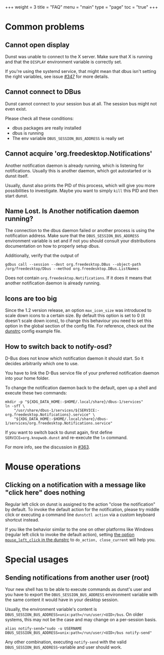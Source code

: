 +++
weight = 3
title = "FAQ"
menu = "main"
type = "page"
toc = "true"
+++

# Common problems

## Cannot open display

Dunst was unable to connect to the X server. Make sure that X is running and that the `DISPLAY` environment variable is correctly set.

If you're using the systemd service, that might mean that dbus isn't setting the right variables, see issue [#347](https://github.com/dunst-project/dunst/issues/347) for more details.

## Cannot connect to DBus

Dunst cannot connect to your session bus at all. The session bus might not even exist.

Please check all these conditions:

- dbus packages are really installed
- dbus is running
- The env variable `DBUS_SESSION_BUS_ADDRESS` is really set

## Cannot acquire 'org.freedesktop.Notifications'

Another notification daemon is already running, which is listening for notifications. Usually this is another daemon, which got autostarted or is dunst itself.

Usually, dunst also prints the PID of this process, which will give you more possibilities to investigate. Maybe you want to simply `kill` this PID and then start dunst.

## Name Lost. Is Another notification daemon running?

The connection to the dbus daemon failed or another process is using the notification address. Make sure that the `DBUS_SESSION_BUS_ADDRESS` environment variable is set and if not you should consult your distributions documentation on how to properly setup dbus.

Additionally, verify that the output of

```
gdbus call --session --dest org.freedesktop.DBus --object-path /org/freedesktop/Dbus --method org.freedesktop.DBus.ListNames
```

Does not contain `org.freedesktop.Notifications`. If it does it means that another notification daemon is already running.

## Icons are too big

Since the 1.2 version release, an option `max_icon_size` was introduced to scale down icons to a certain size. By default this option is set to 0 (it doesn't scale down icons), to change this behaviour you need to set this option in the global section of the config file. For reference, check out the [dunstrc](https://github.com/dunst-project/dunst/blob/master/dunstrc#L159) config example file.

## How to switch back to notify-osd?

D-Bus does not know which notification daemon it should start. So it decides arbitrarily which one to use.

You have to link the D-Bus service file of your preferred notification daemon into your home folder.

To change the notification daemon back to the default, open up a shell and execute these two commands:

```
mkdir -p "${XDG_DATA_HOME:-$HOME/.local/share}/dbus-1/services"
ln -sfT \
    "/usr/share/dbus-1/services/${SERVICE:-org.freedesktop.Notifications}.service" \
    "${XDG_DATA_HOME:-$HOME/.local/share}/dbus-1/services/org.freedesktop.Notifications.service"
```

If you want to switch back to dunst again, first define `SERVICE=org.knopwob.dunst` and re-execute the `ln` command.

For more info, see the discussion in [#363](https://github.com/dunst-project/dunst/issues/363).

# Mouse operations

## Clicking on a notification with a message like "click here" does nothing

Regular left click on dunst is assigned to the action "close the notification" by default. To invoke the default action for the notification, please try middle click or executing a command line `dunstctl action` via a custom keyboard shortcut instead.

If you like the behavior similar to the one on other platforms like Windows (regular left click to invoke the default action), setting [the option `mouse_left_click` in the dunstrc](https://github.com/dunst-project/dunst/blob/732227eff5df7afa3f44bc7f2cc661b22b4e3f0b/dunstrc#L273) to `do_action, close_current` will help you.

# Special usages

## Sending notifications from another user (root)

Your new shell has to be able to execute commands as dunst's user and you have to export the `DBUS_SESSION_BUS_ADDRESS` environment variable with the same content it would have in your desktop session.

Usually, the environment variable's content is `DBUS_SESSION_BUS_ADDRESS=unix:path=/run/user/<UID>/bus`. On older systems, this may not be the case and may change on a per-session basis.

```
alias notify-send="sudo -u USERNAME DBUS_SESSION_BUS_ADDRESS=unix:path=/run/user/<UID>/bus notify-send"
```

Any other combination, executing `notify-send` with the valid `DBUS_SESSION_BUS_ADDRESS`-variable and user should work.
